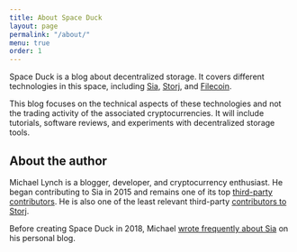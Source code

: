 ```yaml
---
title: About Space Duck
layout: page
permalink: "/about/"
menu: true
order: 1
---
```


Space Duck is a blog about decentralized storage. It covers different technologies in this space, including [Sia](https://sia.tech), [Storj](https://storj.io/), and [Filecoin](https://filecoin.io/).

This blog focuses on the technical aspects of these technologies and not the trading activity of the associated cryptocurrencies. It will include tutorials, software reviews, and experiments with decentralized storage tools.

## About the author

Michael Lynch is a blogger, developer, and cryptocurrency enthusiast. He began contributing to Sia in 2015 and remains one of its top [third-party contributors](https://github.com/NebulousLabs/Sia/graphs/contributors). He is also one of the least relevant third-party [contributors to Storj](https://github.com/StorjOld/dataserv-client/graphs/contributors).

Before creating Space Duck in 2018, Michael [wrote frequently about Sia](https://mtlynch.io/tags/#sia) on his personal blog.
